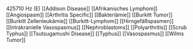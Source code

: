 425710 Hz (E)
[[Addison Disease]]
[[Afrikanisches Lymphom]]
[[Angiospasm]]
[[Arthritis Specific]]
[[Bakteriämie]]
[[Burkitt Tumor]]
[[Burkitt Zellenleukämie]]
[[Burkitt-Lymphom]]
[[Hirngefäßspasmen]]
[[Intrakranielle Vasospasmus]]
[[Nephroblastoms]]
[[Polyarthritis]]
[[Scrub Typhus]]
[[Tsutsugamushi Disease]]
[[Typhus]]
[[Vasospasmus]]
[[Wilms Tumor]]